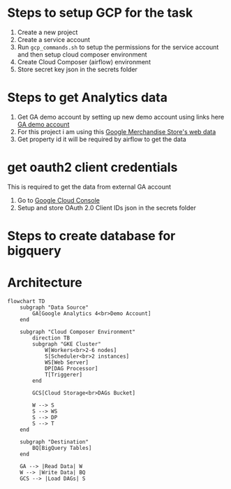 # Steps to setup GCP for the task

1. Create a new project
2. Create a service account
3. Run `gcp_commands.sh` to setup the permissions for the service account and then setup cloud composer environment
4. Create Cloud Composer (airflow) environment
5. Store secret key json in the secrets folder

# Steps to get Analytics data

1. Get GA demo account by setting up new demo account using links here [GA demo account](https://support.google.com/analytics/answer/6367342?hl=en#zippy=%2Cin-this-article)
2. For this project i am using this [Google Merchandise Store's web data](https://analytics.google.com/analytics/index/demoaccount?appstate=/p213025502)
3. Get property id it will be required by airflow to get the data

# get oauth2 client credentials

This is required to get the data from external GA account

1. Go to [Google Cloud Console](https://console.cloud.google.com/apis/credentials)
2. Setup and store OAuth 2.0 Client IDs json in the secrets folder

# Steps to create database for bigquery

# Architecture

```mermaid
flowchart TD
    subgraph "Data Source"
        GA[Google Analytics 4<br>Demo Account]
    end

    subgraph "Cloud Composer Environment"
        direction TB
        subgraph "GKE Cluster"
            W[Workers<br>2-6 nodes]
            S[Scheduler<br>2 instances]
            WS[Web Server]
            DP[DAG Processor]
            T[Triggerer]
        end

        GCS[Cloud Storage<br>DAGs Bucket]

        W --> S
        S --> WS
        S --> DP
        S --> T
    end

    subgraph "Destination"
        BQ[BigQuery Tables]
    end

    GA --> |Read Data| W
    W --> |Write Data| BQ
    GCS --> |Load DAGs| S
```
